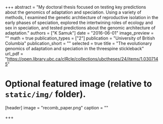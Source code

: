 +++
abstract = "My doctoral thesis focused on testing key predictions about the genomics of adaptation and speciation.  Using a variety of methods, I examined the genetic archtiecture of reproductive isolation in the early phases of speciation, explored the intertwining roles of ecology and sex in speciation, and tested predictions about the genomic architecture of adaptation."
authors = ["K Samuk"]
date = "2016-06-01"
image_preview = ""
math = true
publication_types = ["2"]
publication = "University of British Columbia"
publication_short = ""
selected = true
title = "The evolutionary genomics of adaptation and speciation in the threespine stickleback"
url_pdf = "https://open.library.ubc.ca/cIRcle/collections/ubctheses/24/items/1.0307145"

# Optional featured image (relative to `static/img/` folder).
[header]
image = "recomb_paper.png"
caption = ""

+++

